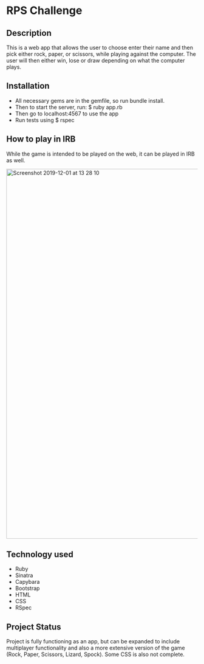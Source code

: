 # RPS Challenge

## Description

This is a web app that allows the user to choose enter their name and then pick either rock, paper, or scissors, while playing against the computer. The user will then either win, lose or draw depending on what the computer plays.

## Installation

- All necessary gems are in the gemfile, so run bundle install.
- Then to start the server, run: $ ruby app.rb
- Then go to localhost:4567 to use the app
- Run tests using $ rspec


## How to play in IRB

While the game is intended to be played on the web, it can be played in IRB as well.

<img width="974" alt="Screenshot 2019-12-01 at 13 28 10" src="https://user-images.githubusercontent.com/53044792/69914687-a8c17500-143e-11ea-9ec0-71e217207e45.png">

## Technology used

- Ruby
- Sinatra
- Capybara
- Bootstrap
- HTML
- CSS
- RSpec

## Project Status

Project is fully functioning as an app, but can be expanded to include multiplayer functionality and also a more extensive version of the game (Rock, Paper, Scissors, Lizard, Spock). Some CSS is also not complete.
